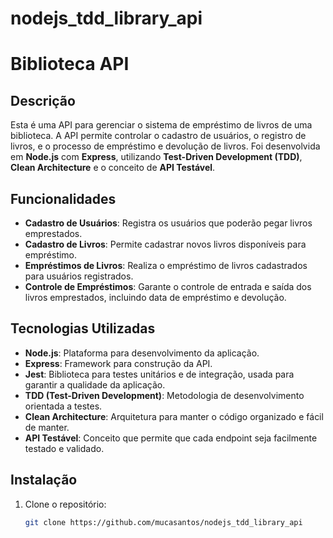 # nodejs_tdd_library_api

# Biblioteca API

## Descrição

Esta é uma API para gerenciar o sistema de empréstimo de livros de uma biblioteca. A API permite controlar o cadastro de usuários, o registro de livros, e o processo de empréstimo e devolução de livros. Foi desenvolvida em **Node.js** com **Express**, utilizando **Test-Driven Development (TDD)**, **Clean Architecture** e o conceito de **API Testável**.

## Funcionalidades

- **Cadastro de Usuários**: Registra os usuários que poderão pegar livros emprestados.
- **Cadastro de Livros**: Permite cadastrar novos livros disponíveis para empréstimo.
- **Empréstimos de Livros**: Realiza o empréstimo de livros cadastrados para usuários registrados.
- **Controle de Empréstimos**: Garante o controle de entrada e saída dos livros emprestados, incluindo data de empréstimo e devolução.

## Tecnologias Utilizadas

- **Node.js**: Plataforma para desenvolvimento da aplicação.
- **Express**: Framework para construção da API.
- **Jest**: Biblioteca para testes unitários e de integração, usada para garantir a qualidade da aplicação.
- **TDD (Test-Driven Development)**: Metodologia de desenvolvimento orientada a testes.
- **Clean Architecture**: Arquitetura para manter o código organizado e fácil de manter.
- **API Testável**: Conceito que permite que cada endpoint seja facilmente testado e validado.

## Instalação

1. Clone o repositório:
   ```bash
   git clone https://github.com/mucasantos/nodejs_tdd_library_api
   ```
